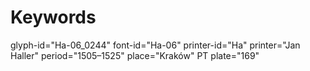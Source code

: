 # Keywords
glyph-id="Ha-06_0244"
font-id="Ha-06"
printer-id="Ha"
printer="Jan Haller"
period="1505–1525"
place="Kraków"
PT plate="169"

